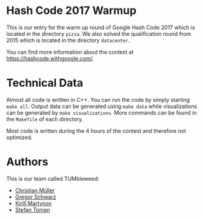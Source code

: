 # Hash Code 2017 Warmup

This is our entry for the warm up round of Google Hash Code 2017 which is located in the directory `pizza`. We also solved the qualification round from 2015 which is located in the directory `datacenter`.

You can find more information about the contest at https://hashcode.withgoogle.com/.

# Technical Data

Almost all code is written in C++. You can run the code by simply starting `make all`. Output data can be generated using `make data` while visualizations can be generated by `make visualizations`. More commands can be found in the `Makefile` of each directory.

Most code is written during the 4 hours of the contest and therefore not optimized.

# Authors

This is our team called TUMbleweed:

* [Christian Müller](https://github.com/Eminenz)
* [Gregor Schwarz](https://github.com/koachbamoach)
* [Kirill Martynov](https://github.com/kirmartynov)
* [Stefan Toman](https://github.com/stoman)
